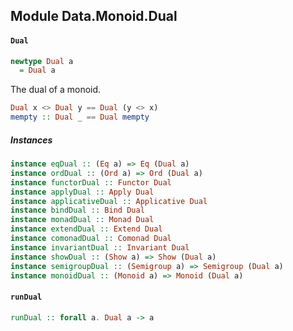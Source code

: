 ## Module Data.Monoid.Dual

#### `Dual`

``` purescript
newtype Dual a
  = Dual a
```

The dual of a monoid.

``` purescript
Dual x <> Dual y == Dual (y <> x)
mempty :: Dual _ == Dual mempty
```

##### Instances
``` purescript
instance eqDual :: (Eq a) => Eq (Dual a)
instance ordDual :: (Ord a) => Ord (Dual a)
instance functorDual :: Functor Dual
instance applyDual :: Apply Dual
instance applicativeDual :: Applicative Dual
instance bindDual :: Bind Dual
instance monadDual :: Monad Dual
instance extendDual :: Extend Dual
instance comonadDual :: Comonad Dual
instance invariantDual :: Invariant Dual
instance showDual :: (Show a) => Show (Dual a)
instance semigroupDual :: (Semigroup a) => Semigroup (Dual a)
instance monoidDual :: (Monoid a) => Monoid (Dual a)
```

#### `runDual`

``` purescript
runDual :: forall a. Dual a -> a
```


